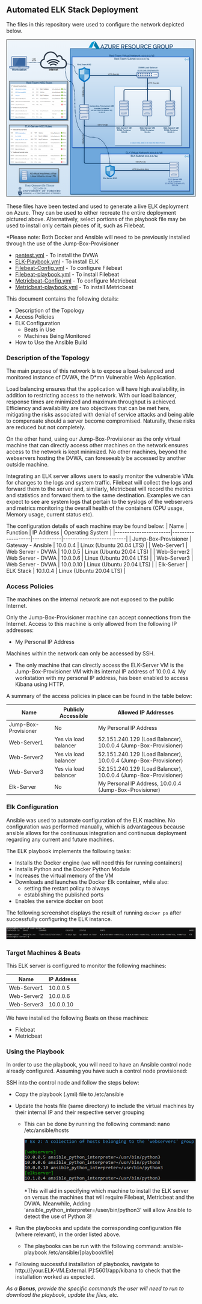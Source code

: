 ## Automated ELK Stack Deployment

The files in this repository were used to configure the network depicted below.  

![Network_Diagram](Images/Network_Diagram.PNG)

These files have been tested and used to generate a live ELK deployment on Azure. They can be used to either recreate the entire deployment pictured above. Alternatively, select portions of the playbook file may be used to install only certain pieces of it, such as Filebeat. 

*Please note: Both Docker and Ansible will need to be previously installed through the use of the Jump-Box-Provisioner

* [pentest.yml](./Ansible/pentest.yml) - To install the DVWA
* [ELK-Playbook.yml](./Ansible/ELK-Playbook.yml) - To install ELK
* [Filebeat-Config.yml](./Ansible/Filebeat-Config.yml) - To configure Filebeat
* [Filebeat-playbook.yml](./Ansible/Filebeat-Playbook.yml) - To install Filebeat
* [Metricbeat-Config.yml](./Ansible/Metricbeat-Config.yml) - To configure Metricbeat
* [Metricbeat-playbook.yml](./Playbooks/Metricbeat-Playbook.yml) - To install Metricbeat

This document contains the following details:
- Description of the Topology
- Access Policies
- ELK Configuration
  - Beats in Use
  - Machines Being Monitored
- How to Use the Ansible Build


### Description of the Topology

The main purpose of this network is to expose a load-balanced and monitored instance of DVWA, the D*mn Vulnerable Web Application.

Load balancing ensures that the application will have high availability, in addition to restricting access to the network. With our load balancer, response times are minimized and maximum throughput is achieved. Efficiency and availability are two objectives that can be met here, mitigating the risks associated with denial of service attacks and being able to compensate should a server become compromised. Naturally, these risks are reduced but not completely. 

On the other hand, using our Jump-Box-Provisioner as the only virtual machine that can directly access other machines on the network ensures
access to the network is kept minimized. No other machines, beyond the webservers hosting the DVWA, can foreseeably be accessed by another outside machine.

Integrating an ELK server allows users to easily monitor the vulnerable VMs for changes to the logs and system traffic. Filebeat will collect the logs and forward them to the server and, similarly, Metricbeat will record the metrics and statistics and forward them to the same destination. Examples we can expect to see are system logs that pertain to the syslogs of the webservers and metrics monitoring the overall health of the containers (CPU usage, Memory usage, current status etc).

The configuration details of each machine may be found below:
|          Name         |      Function     | IP Address |     Operating System     |
|-----------------------|-------------------|------------|--------------------------|
| Jump-Box-Provisioner  | Gateway - Ansible | 10.0.0.4   | Linux (Ubuntu 20.04 LTS) |
| Web-Server1           | Web Server - DVWA | 10.0.0.5   | Linux (Ubuntu 20.04 LTS) |
| Web-Server2           | Web Server - DVWA | 10.0.0.6   | Linux (Ubuntu 20.04 LTS) |
| Web-Server3           | Web Server - DVWA | 10.0.0.10  | Linux (Ubuntu 20.04 LTS) |
| Elk-Server            | ELK Stack         | 10.1.0.4   | Linux (Ubuntu 20.04 LTS) |

### Access Policies

The machines on the internal network are not exposed to the public Internet. 

Only the Jump-Box-Provisioner machine can accept connections from the Internet. Access to this machine is only allowed from the following IP addresses:
- My Personal IP Address

Machines within the network can only be accessed by SSH.
- The only machine that can directly access the ELK-Server VM is the Jump-Box-Provisioner VM with its internal IP address of 10.0.0.4. My workstation with my personal IP address, has been enabled to access Kibana using HTTP. 


A summary of the access policies in place can be found in the table below:

|          Name         |  Publicly Accessible  |                      Allowed IP Addresses                       |
|-----------------------|-----------------------|-----------------------------------------------------------------|
| Jump-Box-Provisioner  | No                    | My Personal IP Address                                          |
| Web-Server1           | Yes via load balancer | 52.151.240.129 (Load Balancer), 10.0.0.4 (Jump-Box-Provisioner) |
| Web-Server2           | Yes via load balancer | 52.151.240.129 (Load Balancer), 10.0.0.4 (Jump-Box-Provisioner) |
| Web-Server3           | Yes via load balancer | 52.151.240.129 (Load Balancer), 10.0.0.4 (Jump-Box-Provisioner) |
| Elk-Server            | No                    | My Personal IP Address, 10.0.0.4 (Jump-Box-Provisioner)         |

### Elk Configuration

Ansible was used to automate configuration of the ELK machine. No configuration was performed manually, which is advantageous because 
ansible allows for the continuous integration and continuous deployment regarding any current and future machines.

The ELK playbook implements the following tasks:
- Installs the Docker engine (we will need this for running containers)
- Installs Python and the Docker Python Module
- Increases the virtual memory of the VM
- Downloads and launches the Docker Elk container, while also:
  - setting the restart policy to always
  - establishing the published ports
- Enables the service docker on boot

The following screenshot displays the result of running `docker ps` after successfully configuring the ELK instance.

![docker-ps-output](Images/docker-ps-output.PNG)

### Target Machines & Beats
This ELK server is configured to monitor the following machines:

|         Name          | IP Address |   
|-----------------------|------------|
| Web-Server1           | 10.0.0.5   |
| Web-Server2           | 10.0.0.6   | 
| Web-Server3           | 10.0.0.10  | 


We have installed the following Beats on these machines:
- Filebeat
- Metricbeat

### Using the Playbook
In order to use the playbook, you will need to have an Ansible control node already configured. Assuming you have such a control node provisioned: 

SSH into the control node and follow the steps below:
- Copy the playbook (.yml) file to /etc/ansible 
- Update the hosts file (same directory) to include the virtual machines by their internal IP and their respective server grouping
  - This can be done by running the following command:
    nano /etc/ansible/hosts

    ![hosts](Images/hosts.PNG)

    *This will aid in specifying which machine to install the ELK server on versus the machines that will require Filebeat, Metricbeat and the DVWA. Meanwhile, Adding 'ansible_python_interpreter=/user/bin/python3' will allow Ansible to detect the use of Python 3!
  
- Run the playbooks and update the corresponding configuration file (where relevant), in the order listed above. 
  - The playbooks can be run with the following command:
  ansible-playbook /etc/ansible/[playbookfile]
- Following successful installation of playbooks, navigate to http://[your.ELK-VM.External.IP]:5601/app/kibana to check that the installation worked as expected.

_As a **Bonus**, provide the specific commands the user will need to run to download the playbook, update the files, etc._
